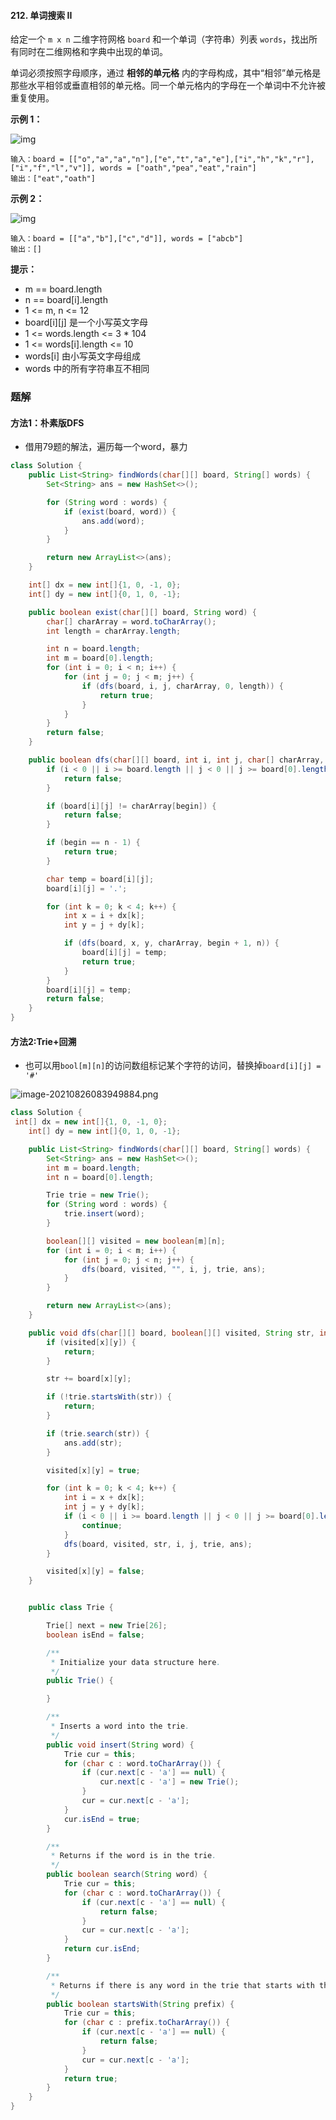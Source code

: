 #### 212. 单词搜索 II

给定一个 `m x n` 二维字符网格 `board` 和一个单词（字符串）列表 `words`，找出所有同时在二维网格和字典中出现的单词。

单词必须按照字母顺序，通过 **相邻的单元格** 内的字母构成，其中“相邻”单元格是那些水平相邻或垂直相邻的单元格。同一个单元格内的字母在一个单词中不允许被重复使用。

**示例 1：**

![img](http://gitlab.wsh-study.com/xp-study/LeeteCode/blob/master/回溯算法/images/单词搜索II/1.jpg)

```shell
输入：board = [["o","a","a","n"],["e","t","a","e"],["i","h","k","r"],["i","f","l","v"]], words = ["oath","pea","eat","rain"]
输出：["eat","oath"]
```

**示例 2：**

![img](http://gitlab.wsh-study.com/xp-study/LeeteCode/blob/master/回溯算法/images/单词搜索II/2.jpg)

```shell
输入：board = [["a","b"],["c","d"]], words = ["abcb"]
输出：[]
```

**提示：**

* m == board.length
* n == board[i].length
* 1 <= m, n <= 12
* board[i][j] 是一个小写英文字母
* 1 <= words.length <= 3 * 104
* 1 <= words[i].length <= 10
* words[i] 由小写英文字母组成
* words 中的所有字符串互不相同

### 题解

#### 方法1：朴素版DFS

- 借用79题的解法，遍历每一个word，暴力

```java
class Solution {
    public List<String> findWords(char[][] board, String[] words) {
        Set<String> ans = new HashSet<>();

        for (String word : words) {
            if (exist(board, word)) {
                ans.add(word);
            }
        }

        return new ArrayList<>(ans);
    }

    int[] dx = new int[]{1, 0, -1, 0};
    int[] dy = new int[]{0, 1, 0, -1};

    public boolean exist(char[][] board, String word) {
        char[] charArray = word.toCharArray();
        int length = charArray.length;

        int n = board.length;
        int m = board[0].length;
        for (int i = 0; i < n; i++) {
            for (int j = 0; j < m; j++) {
                if (dfs(board, i, j, charArray, 0, length)) {
                    return true;
                }
            }
        }
        return false;
    }

    public boolean dfs(char[][] board, int i, int j, char[] charArray, int begin, int n) {
        if (i < 0 || i >= board.length || j < 0 || j >= board[0].length) {
            return false;
        }

        if (board[i][j] != charArray[begin]) {
            return false;
        }

        if (begin == n - 1) {
            return true;
        }

        char temp = board[i][j];
        board[i][j] = '.';

        for (int k = 0; k < 4; k++) {
            int x = i + dx[k];
            int y = j + dy[k];

            if (dfs(board, x, y, charArray, begin + 1, n)) {
                board[i][j] = temp;
                return true;
            }
        }
        board[i][j] = temp;
        return false;
    }
}
```

#### 方法2:Trie+回溯

- 也可以用`bool[m][n]`的访问数组标记某个字符的访问，替换掉`board[i][j] = '#'`

![image-20210826083949884.png](http://gitlab.wsh-study.com/xp-study/LeeteCode/blob/master/回溯算法/images/单词搜索II/3.jpg)

```java
class Solution {
 int[] dx = new int[]{1, 0, -1, 0};
    int[] dy = new int[]{0, 1, 0, -1};

    public List<String> findWords(char[][] board, String[] words) {
        Set<String> ans = new HashSet<>();
        int m = board.length;
        int n = board[0].length;

        Trie trie = new Trie();
        for (String word : words) {
            trie.insert(word);
        }

        boolean[][] visited = new boolean[m][n];
        for (int i = 0; i < m; i++) {
            for (int j = 0; j < n; j++) {
                dfs(board, visited, "", i, j, trie, ans);
            }
        }

        return new ArrayList<>(ans);
    }

    public void dfs(char[][] board, boolean[][] visited, String str, int x, int y, Trie trie, Set<String> ans) {
        if (visited[x][y]) {
            return;
        }

        str += board[x][y];

        if (!trie.startsWith(str)) {
            return;
        }

        if (trie.search(str)) {
            ans.add(str);
        }

        visited[x][y] = true;

        for (int k = 0; k < 4; k++) {
            int i = x + dx[k];
            int j = y + dy[k];
            if (i < 0 || i >= board.length || j < 0 || j >= board[0].length) {
                continue;
            }
            dfs(board, visited, str, i, j, trie, ans);
        }

        visited[x][y] = false;
    }


    public class Trie {

        Trie[] next = new Trie[26];
        boolean isEnd = false;

        /**
         * Initialize your data structure here.
         */
        public Trie() {

        }

        /**
         * Inserts a word into the trie.
         */
        public void insert(String word) {
            Trie cur = this;
            for (char c : word.toCharArray()) {
                if (cur.next[c - 'a'] == null) {
                    cur.next[c - 'a'] = new Trie();
                }
                cur = cur.next[c - 'a'];
            }
            cur.isEnd = true;
        }

        /**
         * Returns if the word is in the trie.
         */
        public boolean search(String word) {
            Trie cur = this;
            for (char c : word.toCharArray()) {
                if (cur.next[c - 'a'] == null) {
                    return false;
                }
                cur = cur.next[c - 'a'];
            }
            return cur.isEnd;
        }

        /**
         * Returns if there is any word in the trie that starts with the given prefix.
         */
        public boolean startsWith(String prefix) {
            Trie cur = this;
            for (char c : prefix.toCharArray()) {
                if (cur.next[c - 'a'] == null) {
                    return false;
                }
                cur = cur.next[c - 'a'];
            }
            return true;
        }
    }
}
```

